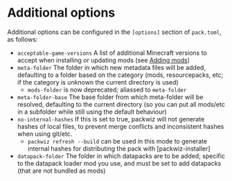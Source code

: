 # Additional options
Additional options can be configured in the `[options]` section of `pack.toml`, as follows:

- `acceptable-game-versions` A list of additional Minecraft versions to accept when installing or updating mods (see [Adding mods](../tutorials/creating/adding-mods.md))
- `meta-folder` The folder in which new metadata files will be added, defaulting to a folder based on the category (mods, resourcepacks, etc; if the category is unknown the current directory is used)
	- `mods-folder` is now deprecated; aliassed to `meta-folder`
- `meta-folder-base` The base folder from which meta-folder will be resolved, defaulting to the current directory (so you can put all mods/etc in a subfolder while still using the default behaviour)
- `no-internal-hashes` If this is set to true, packwiz will not generate hashes of local files, to prevent merge conflicts and inconsistent hashes when using git/etc.
	- `packwiz refresh --build` can be used in this mode to generate internal hashes for distributing the pack with [packwiz-installer]
- `datapack-folder` The folder in which datapacks are to be added; specific to the datapack loader mod you use, and must be set to add datapacks (that are not bundled as mods)